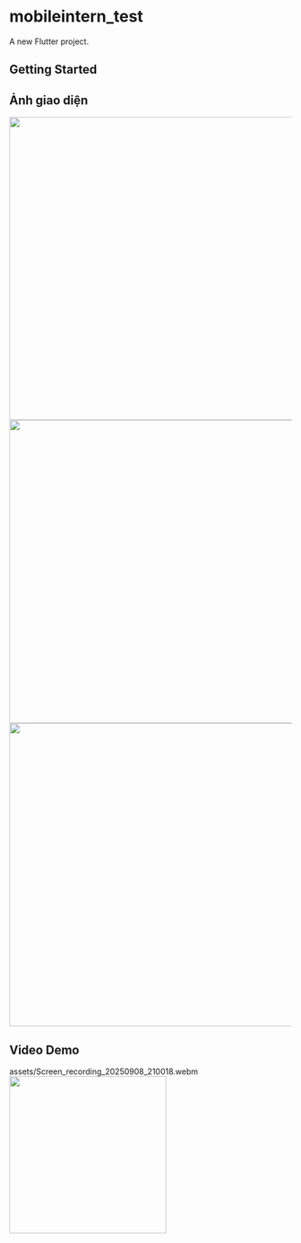 # mobileintern_test

A new Flutter project.

## Getting Started

## Ảnh giao diện

<img src="assets/Screenshot_20250908_204251.png" alt="" width="540">
<img src="assets/Screenshot_20250908_204330.png" alt="" width="540">
<img src="assets/Screenshot_20250908_204350.png" alt="" width="540">

## Video Demo
assets/Screen_recording_20250908_210018.webm
<img src="assets/Screen_recording_20250908_210018.gif" alt="" width="280">